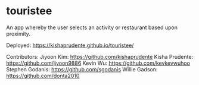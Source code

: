 # touristee

An app whereby the user selects an activity or restaurant based upon proximity.

Deployed: https://kishaprudente.github.io/touristee/

Contributors:
Jiyoon Kim: https://github.com/kishaprudente
Kisha Prudente: https://github.com/jiyoon9886
Kevin Wu: https://github.com/kevkevwuhoo
Stephen Godanis: https://github.com/sgodanis
Willie Gadson: https://github.com/donta2010
